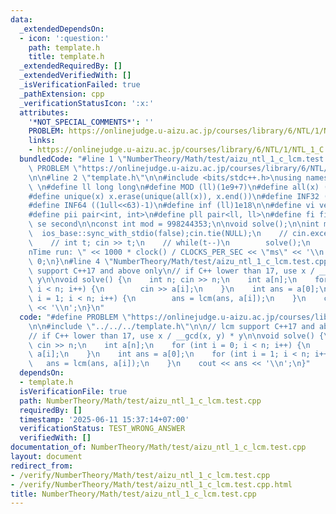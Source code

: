 ```yaml
---
data:
  _extendedDependsOn:
  - icon: ':question:'
    path: template.h
    title: template.h
  _extendedRequiredBy: []
  _extendedVerifiedWith: []
  _isVerificationFailed: true
  _pathExtension: cpp
  _verificationStatusIcon: ':x:'
  attributes:
    '*NOT_SPECIAL_COMMENTS*': ''
    PROBLEM: https://onlinejudge.u-aizu.ac.jp/courses/library/6/NTL/1/NTL_1_C
    links:
    - https://onlinejudge.u-aizu.ac.jp/courses/library/6/NTL/1/NTL_1_C
  bundledCode: "#line 1 \"NumberTheory/Math/test/aizu_ntl_1_c_lcm.test.cpp\"\n#define\
    \ PROBLEM \"https://onlinejudge.u-aizu.ac.jp/courses/library/6/NTL/1/NTL_1_C\"\
    \n\n#line 2 \"template.h\"\n\n#include <bits/stdc++.h>\nusing namespace std;\n\
    \ \n#define ll long long\n#define MOD (ll)(1e9+7)\n#define all(x) (x).begin(),(x).end()\n\
    #define unique(x) x.erase(unique(all(x)), x.end())\n#define INF32 ((1ull<<31)-1)\n\
    #define INF64 ((1ull<<63)-1)\n#define inf (ll)1e18\n\n#define vi vector<int>\n\
    #define pii pair<int, int>\n#define pll pair<ll, ll>\n#define fi first\n#define\
    \ se second\n\nconst int mod = 998244353;\n\nvoid solve();\n\nint main(){\n  \
    \  ios_base::sync_with_stdio(false);cin.tie(NULL);\n    // cin.exceptions(cin.failbit);\n\
    \    // int t; cin >> t;\n    // while(t--)\n        solve();\n    cerr << \"\\\
    nTime run: \" << 1000 * clock() / CLOCKS_PER_SEC << \"ms\" << '\\n';\n    return\
    \ 0;\n}\n#line 4 \"NumberTheory/Math/test/aizu_ntl_1_c_lcm.test.cpp\"\n\n// lcm\
    \ support C++17 and above only\n// if C++ lower than 17, use x / __gcd(x, y) *\
    \ y\n\nvoid solve() {\n    int n; cin >> n;\n    int a[n];\n    for (int i = 0;\
    \ i < n; i++) {\n        cin >> a[i];\n    }\n    int ans = a[0];\n    for (int\
    \ i = 1; i < n; i++) {\n        ans = lcm(ans, a[i]);\n    }\n    cout << ans\
    \ << '\\n';\n}\n"
  code: "#define PROBLEM \"https://onlinejudge.u-aizu.ac.jp/courses/library/6/NTL/1/NTL_1_C\"\
    \n\n#include \"../../../template.h\"\n\n// lcm support C++17 and above only\n\
    // if C++ lower than 17, use x / __gcd(x, y) * y\n\nvoid solve() {\n    int n;\
    \ cin >> n;\n    int a[n];\n    for (int i = 0; i < n; i++) {\n        cin >>\
    \ a[i];\n    }\n    int ans = a[0];\n    for (int i = 1; i < n; i++) {\n     \
    \   ans = lcm(ans, a[i]);\n    }\n    cout << ans << '\\n';\n}"
  dependsOn:
  - template.h
  isVerificationFile: true
  path: NumberTheory/Math/test/aizu_ntl_1_c_lcm.test.cpp
  requiredBy: []
  timestamp: '2025-06-11 15:37:14+07:00'
  verificationStatus: TEST_WRONG_ANSWER
  verifiedWith: []
documentation_of: NumberTheory/Math/test/aizu_ntl_1_c_lcm.test.cpp
layout: document
redirect_from:
- /verify/NumberTheory/Math/test/aizu_ntl_1_c_lcm.test.cpp
- /verify/NumberTheory/Math/test/aizu_ntl_1_c_lcm.test.cpp.html
title: NumberTheory/Math/test/aizu_ntl_1_c_lcm.test.cpp
---
```

